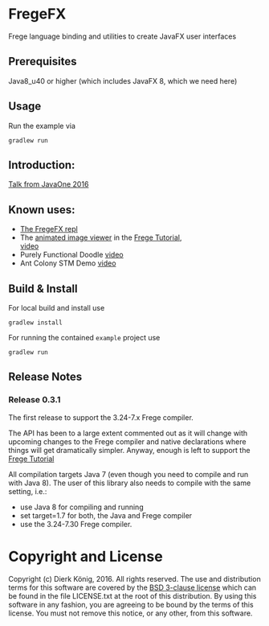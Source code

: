 # FregeFX
Frege language binding and utilities to create JavaFX user interfaces

## Prerequisites

Java8_u40 or higher (which includes JavaFX 8, which we need here)

## Usage

Run the example via
    
    gradlew run

## Introduction:

[Talk from JavaOne 2016](https://www.youtube.com/watch?v=CZr8RLJsZqc)

## Known uses:

* [The FregeFX repl](https://github.com/Dierk/frepl-gui)
* The [animated image viewer](https://github.com/Dierk/fregeTutorial/blob/master/src/main/frege/CoverFlow.fr) 
  in the [Frege Tutorial](https://github.com/Dierk/fregeTutorial/),  
  [video](https://www.youtube.com/watch?v=pxKJ_KPLml8)
* Purely Functional Doodle [video](https://www.youtube.com/watch?v=9V7w-RSC_1A)
* Ant Colony STM Demo [video](https://www.youtube.com/watch?v=mu6urVc2Z8Q)
  
## Build & Install

For local build and install use
 
    gradlew install
    
For running the contained `example` project use
    
    gradlew run
    
## Release Notes

### Release 0.3.1

The first release to support the 3.24-7.x Frege compiler.
    
The API has been to a large extent commented out as it will change with upcoming changes to the
Frege compiler and native declarations where things will get dramatically simpler. 
Anyway, enough is left to support the 
[Frege Tutorial](https://github.com/Dierk/fregeTutorial)

All compilation targets Java 7 (even though you need to compile and run with Java 8).
The user of this library also needs to compile with the same setting, i.e.:

* use Java 8 for compiling and running
* set target=1.7 for both, the Java and Frege compiler
* use the 3.24-7.30 Frege compiler.

# Copyright and License

Copyright (c) Dierk König, 2016. All rights reserved.
The use and distribution terms for this software are covered by the
[BSD 3-clause license](http://opensource.org/licenses/BSD-3-Clause)
which can be found in the file LICENSE.txt at the root of this distribution.
By using this software in any fashion, you are agreeing to be bound by the terms of this license.
You must not remove this notice, or any other, from this software.
